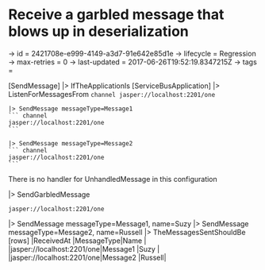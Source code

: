 # Receive a garbled message that blows up in deserialization

-> id = 2421708e-e999-4149-a3d7-91e642e85d1e
-> lifecycle = Regression
-> max-retries = 0
-> last-updated = 2017-06-26T19:52:19.8347215Z
-> tags = 

[SendMessage]
|> IfTheApplicationIs
    [ServiceBusApplication]
    |> ListenForMessagesFrom
    ``` channel
    jasper://localhost:2201/one
    ```

    |> SendMessage messageType=Message1
    ``` channel
    jasper://localhost:2201/one
    ```

    |> SendMessage messageType=Message2
    ``` channel
    jasper://localhost:2201/one
    ```



There is no handler for UnhandledMessage in this configuration

|> SendGarbledMessage
``` address
jasper://localhost:2201/one
```

|> SendMessage messageType=Message1, name=Suzy
|> SendMessage messageType=Message2, name=Russell
|> TheMessagesSentShouldBe
    [rows]
    |ReceivedAt                 |MessageType|Name   |
    |jasper://localhost:2201/one|Message1   |Suzy   |
    |jasper://localhost:2201/one|Message2   |Russell|

~~~
